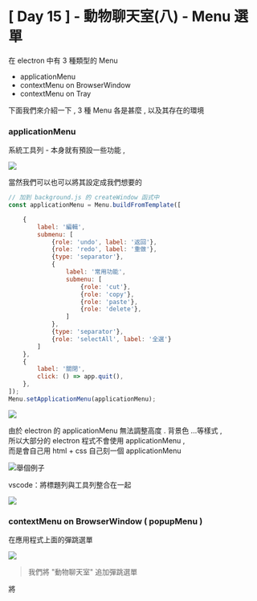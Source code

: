 # [ Day 15 ] - 動物聊天室(八) - Menu 選單

在 electron 中有 3 種類型的 Menu  
- applicationMenu 
- contextMenu on BrowserWindow  
- contextMenu on Tray 

下面我們來介紹一下 , 3 種 Menu 各是甚麼 , 以及其存在的環境 

### applicationMenu 

系統工具列 - 本身就有預設一些功能 , 

![](https://i.imgur.com/KvWx6an.png)

當然我們可以也可以將其設定成我們想要的

```javascript
// 加到 background.js 的 createWindow 函式中 
const applicationMenu = Menu.buildFromTemplate([

    {
        label: '編輯',
        submenu: [
            {role: 'undo', label: '返回'},
            {role: 'redo', label: '重做'},
            {type: 'separator'},
            {
                label: '常用功能',
                submenu: [
                    {role: 'cut'},
                    {role: 'copy'},
                    {role: 'paste'},
                    {role: 'delete'},
                ]
            },
            {type: 'separator'},
            {role: 'selectAll', label: '全選'}
        ]
    },
    {
        label: '關閉',
        click: () => app.quit(),
    },
]);
Menu.setApplicationMenu(applicationMenu);
```

![](https://i.imgur.com/1nXGMYP.png)

由於 electron 的 applicationMenu 無法調整高度 . 背景色 ...等樣式 ,   
所以大部分的 electron 程式不會使用 applicationMenu ,   
而是會自己用 html + css 自己刻一個 applicationMenu   

![舉個例子](https://i.imgur.com/wF8jKEj.png)

vscode：將標題列與工具列整合在一起  

![](https://i.imgur.com/AMajxDt.png)

### contextMenu on BrowserWindow ( popupMenu )

在應用程式上面的彈跳選單

![](https://i.imgur.com/xORHHiF.png)

> 我們將 "動物聊天室" 追加彈跳選單

將 <template/> 中的文字區塊加上 @contextmenu 使其對右鍵產生反應

```diff
- <div class="msg" :class="[chat.team]">
+ <div class="msg" :class="[chat.team]" @contextmenu="openMenu(chat)">
    <span class="break-words">
       {{chat.msg}}
    </span>
</div>
```

當然我們要設定 method - openMenu

```javascript
methods: {
    openMenu(chat) {
    
        window.ipcRenderer.send('open-contextmenu', chat);
    },
    ...
}
```

ipcRenderer 送出 open-contextmenu , 因此 `background.js` 需要註冊 ipcMain.on('open-contextmenu' 來接受訊息

```javascript
ipcMain.on('open-contextmenu', (event, chat) => {

    Menu.buildFromTemplate([
        {label: '複製', click: () => event.reply('chatroom:copy-msg', chat)},
        {label: '刪除', click: () => event.reply('chatroom:delete-msg', chat)},
        {label: '收回', click: () => event.reply('chatroom:take-back-msg', chat)},
    ])
        .popup(BrowserWindow.getFocusedWindow())
});
```

然而 , `複製 . 刪除 . 收回` 這些動作必定需要更新畫面 ,   
因此用 `event.reply` 請求畫面更新 ,   
並在 created 時註冊對應的 ipcRenderer.on  

```javascript
created() {

    // 複製訊息
    window.ipcRenderer.on('chatroom:copy-msg', (event, chat) => {

        this.text = chat.msg;
        this.$refs['text-input'].focus();
    });

    //  刪除訊息
    window.ipcRenderer.on('chatroom:delete-msg', (event, chat) => {

        firestoreUtils.sender
            .deleteMessage(this.roomId, chat.uuid)
            .catch(e => console.error(e));
    });

    //  收回訊息
    window.ipcRenderer.on('chatroom:take-back-msg', (event, chat) => {

        firestoreUtils.sender
            .updateMessage(this.roomId, {...chat, takeBack: true})
            .catch(e => console.error(e));
    });
},
```

之前我們沒有設計 `收回訊息` 的樣式 , 因此需要追加設計一下

- 目標：![](https://i.imgur.com/wABGV9D.png)

在 `Chatroom.vue` 的 <template/> 中追加 v-if 判別此訊息要顯示收回 or 詳細內容

```html
<div v-if="chat.takeBack"
     :key="chat.uuid"
     class="msg-wrap justify-center"
>
    <div class="take-back-msg">
        <span> {{chat.name}} 已收回訊息 </span>
    </div>
</div>
```

上方追加區塊多使用了 `justify-center` 和 `take-back-msg` ,  
因此需要在 <style scoped> 區塊中定義一下   

```css
.justify-center {
    justify-content: center;
}

.take-back-msg{
    padding: 3px 20px 3px 20px;
    border-radius: 30px;
    color: white;
    background-color: #8F8989;
}
```

### 成果

![](https://i.imgur.com/vN29pdk.gif)

### contextMenu on Tray ( trayMenu )

在系統通知區內小圖示上面的右鍵選單

```javascript
  const switchCat = catNo => () => { 
      win.show();
      win.webContents.send('switch-cat', catNo);
  }

  tray = new Tray('/path/to/my/icon');
  const contextMenu = Menu.buildFromTemplate([
      {label: '貓咪 4', click: switchCat(4)},
      {label: '貓咪 5', click: switchCat(5)},
      {label: '貓咪 6', click: switchCat(6)},
      {label: '縮小', click: () => win.hide()},
      {label: '結束', click: () => app.quit()}
  ]);
  tray.setToolTip('This is my application.'); // 提示訊息
  tray.setContextMenu(contextMenu);   // 右鍵選單
```

不知道邦友有沒有覺得熟悉 ? 其實在 [[ Day 5 ] - 桌面小圖示(四) - 系統通知區與縮小的貓咪](https://ithelp.ithome.com.tw/articles/10234294) 我們已經使用過了 ! 

## 參考資料

- [electron 官方文件 - Menu](https://www.electronjs.org/docs/api/menu)

```
今年小弟第一次參加 `鐵人賽` , 如文章有誤 , 請各位前輩提出指正 , 感謝  <(_ _)>
```